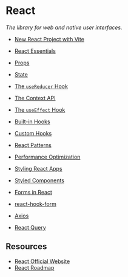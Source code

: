 # React

_The library for web and native user interfaces._

- [New React Project with Vite](./new-react-project.md)

- [React Essentials](./react-essentials.md)

- [Props](./props.md)

- [State](./state.md)

- [The `useReducer` Hook](./usereducer.md)

- [The Context API](./context.md)

- [The `useEffect` Hook](./effects.md)

- [Built-in Hooks](./hooks.md)

- [Custom Hooks](./custom-hooks.md)

- [React Patterns](./patterns.md)

- [Performance Optimization](./memos.md)

- [Styling React Apps](./styling-react.md)

- [Styled Components](./styled-comp.md)

- [Forms in React](./react-forms.md)

- [react-hook-form](./react-hook-form.md)

- [Axios](./axios.md)

- [React Query](./react-query.md)

## Resources

- [React Official Website](https://react.dev/)
- [React Roadmap](https://roadmap.sh/react)

<!--

- [React Hot Toast](./react-hot-toast.md)

## How React Works

- [How Rendering Works](./how-rendering-works.md)
- [How Events work](./how-events-work.md)
- [State Batching](./state-batching.md)
- [React Ecosystem](./react-ecosystem.md)



- [Code Splitting](./code-splitting.md)
- [Rules of effects](./effects-rules.md)

-->
